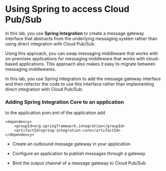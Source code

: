 # Using Spring to access Cloud Pub/Sub

In this lab, you use **Spring Integration** to create a message gateway interface that abstracts from the underlying messaging system rather than using direct integration with Cloud Pub/Sub.

Using this approach, you can swap messaging middleware that works with on-premises applications for messaging middleware that works with cloud-based applications. This approach also makes it easy to migrate between messaging middlewares.

In this lab, you use Spring Integration to add the message gateway interface and then refactor the code to use this interface rather than implementing direct integration with Cloud Pub/Sub.

###  Adding Spring Integration Core to an application
to the application pom.xml of the application add 
```
<dependency>
    <groupId>org.springframework.integration</groupId>
    <artifactId>spring-integration-core</artifactId>
</dependency>
```
    
-   Create an outbound message gateway in your application
    
-   Configure an application to publish messages through a gateway
    
-   Bind the output channel of a message gateway to Cloud Pub/Sub
<!--stackedit_data:
eyJoaXN0b3J5IjpbLTEwMzU3NjQxN119
-->